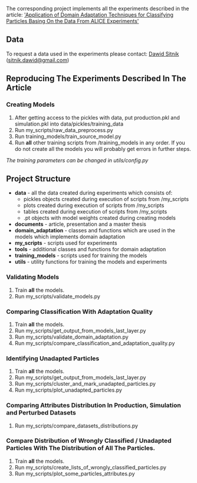 The corresponding project implements all the experiments described in the article: 
['Application of Domain Adaptation Techniques for Classifying Particles Basing On the Data From ALICE Experiments'](documents/Article_ALICE_PID_Dawid_Sitnik.pdf)

## Data
To request a data used in the experiments please contact: [Dawid Sitnik](mailto:sitnik.dawid@gmail.com?subject=[GitHub]%20ALICE%20Data%20Request) (sitnik.dawid@gmail.com)

## Reproducing The Experiments Described In The Article
### Creating Models
1. After getting access to the pickles with data, put production.pkl and simulation.pkl into data/pickles/training_data
2. Run my_scripts/raw_data_preprocess.py
3. Run training_models/train_source_model.py
4. Run **all** other training scripts from /training_models in any order. If you do not create all the models you will probably get errors in further steps.

*The training parameters can be changed in utils/config.py*

## Project Structure
- **data** - all the data created during experiments which consists of: 
  * pickles objects created during execution of scripts from /my_scripts
  * plots created during execution of scripts from /my_scripts
  * tables created during execution of scripts from /my_scripts
  * .pt objects with model weights created during creating models  
- **documents** - article, presentation and a master thesis
- **domain_adaptation** - classes and functions which are used in the models which implements domain adaptation
- **my_scripts** - scripts used for experiments
- **tools** - additional classes and functions for domain adaptation
- **training_models** - scripts used for training the models
- **utils** - utility functions for training the models and experiments

### Validating Models
1. Train **all** the models.
2. Run my_scripts/validate_models.py

### Comparing Classification With Adaptation Quality
1. Train **all** the models.
2. Run my_scripts/get_output_from_models_last_layer.py
3. Run my_scripts/validate_domain_adaptation.py
4. Run my_scripts/compare_classification_and_adaptation_quality.py

### Identifying Unadapted Particles
1. Train **all** the models.
2. Run my_scripts/get_output_from_models_last_layer.py
3. Run my_scripts/cluster_and_mark_unadapted_particles.py
4. Run my_scripts/plot_unadapted_particles.py

### Comparing Attributes Distribution In Production, Simulation and Perturbed Datasets
1. Run my_scripts/compare_datasets_distributions.py

### Compare Distribution of Wrongly Classified / Unadapted Particles With The Distribution of All The Particles.
1. Train **all** the models.
2. Run my_scripts/create_lists_of_wrongly_classified_particles.py
3. Run my_scripts/plot_some_particles_attributes.py
    

